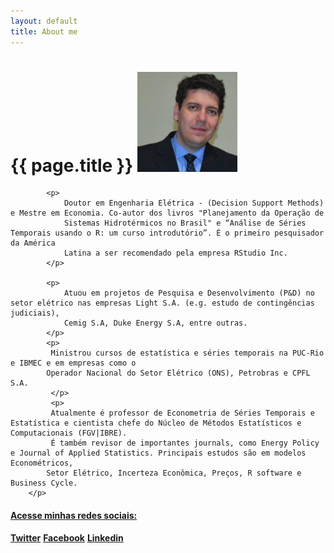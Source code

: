 ```yaml
---
layout: default
title: About me
---
```


# {{ page.title }} <img src="/images/pedro.jpg" class="img-circle" alt="Pedro Costa Ferreira" width="160px" height="160px">

<div class = "row">
<div class="bs-callout bs-callout-default">
              
            <p>
                Doutor em Engenharia Elétrica - (Decision Support Methods) e Mestre em Economia. Co-autor dos livros "Planejamento da Operação de 
                Sistemas Hidrotérmicos no Brasil" e “Análise de Séries Temporais usando o R: um curso introdutório”. É o primeiro pesquisador da América 
                Latina a ser recomendado pela empresa RStudio Inc.
            </p>
            
            <p>
                Atuou em projetos de Pesquisa e Desenvolvimento (P&D) no setor elétrico nas empresas Light S.A. (e.g. estudo de contingências judiciais), 
                Cemig S.A, Duke Energy S.A, entre outras.
            </p>
            <p> 
             Ministrou cursos de estatística e séries temporais na PUC-Rio e IBMEC e em empresas como o 
            Operador Nacional do Setor Elétrico (ONS), Petrobras e CPFL S.A.
             </p>
             <p>
             Atualmente é professor de Econometria de Séries Temporais e Estatística e cientista chefe do Núcleo de Métodos Estatísticos e Computacionais (FGV|IBRE).
             É também revisor de importantes journals, como Energy Policy e Journal of Applied Statistics. Principais estudos são em modelos Econométricos, 
            Setor Elétrico, Incerteza Econômica, Preços, R software e Business Cycle.
        </p>
</div> 
 
<div class="list-group">
  <a href="#" class="list-group-item active">
    <h4 class="list-group-item-heading">Acesse minhas redes sociais:</h4>
    <p class="list-group-item-text"></p>
  </a>
  
  <a href="#" class="list-group-item"><i class="fa fa-facebook-square" aria-hidden="true"></i> <strong>Twitter</strong></a>
  <a href="#" class="list-group-item"><i class="fa fa-twitter-square" aria-hidden="true"></i> <strong>Facebook</strong></a>
  <a href="https://br.linkedin.com/in/pedro-costa-ferreira-b6b22724" class="list-group-item"><i class="fa fa-linkedin-square" aria-hidden="true"></i> <strong>Linkedin</strong></a>
</div>

  
</div>